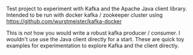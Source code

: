 Test project to experiment with Kafka and the Apache Java client library.
Intended to be run with docker kafka / zookeeper cluster using https://github.com/wurstmeister/kafka-docker

This is *not* how you would write a robust kafka producer / consumer. I wouldn't use 
use the Java client directly for a start.  These are quick toy examples for experimentation to explore Kafka
and the client directly.